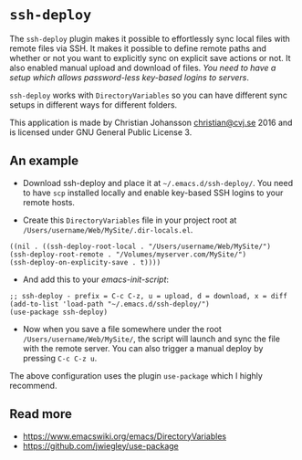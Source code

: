 # `ssh-deploy`

The `ssh-deploy` plugin makes it possible to effortlessly sync local files with remote files via SSH. It makes it possible to define remote paths and whether or not you want to explicitly sync on explicit save actions or not. It also enabled manual upload and download of files. *You need to have a setup which allows password-less key-based logins to servers*.

`ssh-deploy` works with `DirectoryVariables` so you can have different sync setups in different ways for different folders.

This application is made by Christian Johansson <christian@cvj.se> 2016 and is licensed under GNU General Public License 3.


## An example

* Download ssh-deploy and place it at `~/.emacs.d/ssh-deploy/`. You need to have `scp` installed locally and enable key-based SSH logins to your remote hosts.

* Create this `DirectoryVariables` file in your project root at `/Users/username/Web/MySite/.dir-locals.el`.

``` elisp
((nil . ((ssh-deploy-root-local . "/Users/username/Web/MySite/")
(ssh-deploy-root-remote . "/Volumes/myserver.com/MySite/")
(ssh-deploy-on-explicity-save . t))))
```
* And add this to your *emacs-init-script*:

``` elisp
;; ssh-deploy - prefix = C-c C-z, u = upload, d = download, x = diff
(add-to-list 'load-path "~/.emacs.d/ssh-deploy/")
(use-package ssh-deploy)
```
* Now when you save a file somewhere under the root `/Users/username/Web/MySite/`, the script will launch and sync the file with the remote server. You can also trigger a manual deploy by pressing `C-c C-z u`.

The above configuration uses the plugin `use-package` which I highly recommend.

## Read more
* <https://www.emacswiki.org/emacs/DirectoryVariables>
* <https://github.com/jwiegley/use-package>
